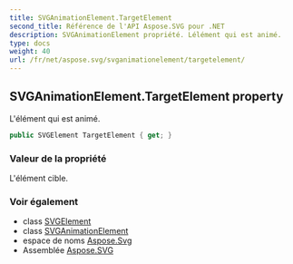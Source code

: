 ```yaml
---
title: SVGAnimationElement.TargetElement
second_title: Référence de l'API Aspose.SVG pour .NET
description: SVGAnimationElement propriété. Lélément qui est animé.
type: docs
weight: 40
url: /fr/net/aspose.svg/svganimationelement/targetelement/
---
```

## SVGAnimationElement.TargetElement property

L'élément qui est animé.

```csharp
public SVGElement TargetElement { get; }
```

### Valeur de la propriété

L'élément cible.

### Voir également

* class [SVGElement](../../svgelement/)
* class [SVGAnimationElement](../)
* espace de noms [Aspose.Svg](../../svganimationelement/)
* Assemblée [Aspose.SVG](../../../)



